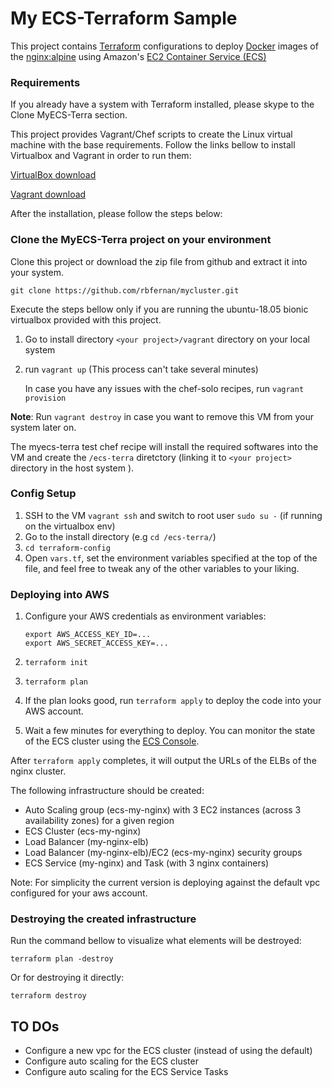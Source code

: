 # My ECS-Terraform Sample

This project contains [Terraform](https://www.terraform.io/) configurations to deploy [Docker](https://www.docker.com/)
images of the [nginx:alpine](https://hub.docker.com/_/nginx/) using Amazon's [EC2 Container Service (ECS)](https://aws.amazon.com/ecs/)

### Requirements
If you already have a system with Terraform installed, please skype to the Clone MyECS-Terra section.

This project provides Vagrant/Chef scripts to create the Linux virtual machine with the base requirements. Follow the links bellow to install Virtualbox and Vagrant in order to run them:

[VirtualBox download](https://www.virtualbox.org/)

[Vagrant download](https://www.vagrantup.com/downloads.html)

After the installation, please follow the steps below:

### Clone the MyECS-Terra project on your environment
Clone this project or download the zip file from github and extract it into your system.

`git clone https://github.com/rbfernan/mycluster.git`

Execute the steps bellow only if you are running the ubuntu-18.05 bionic virtualbox provided with this project.

1. Go to install directory `<your project>/vagrant` directory on your local system
2. run `vagrant up`   (This process can't take several minutes)

    In case you have any issues with the chef-solo recipes, run `vagrant provision`

**Note**: Run `vagrant destroy` in case you want to remove this VM from your system later on.

The myecs-terra test chef recipe will install  the required softwares  into the VM and create the `/ecs-terra` diretctory (linking it to `<your project>` directory in the host system ).

### Config Setup

1. SSH to the VM `vagrant ssh` and switch to root user `sudo su -`  (if running on the virtualbox env)
2. Go to the install directory  (e.g `cd /ecs-terra/`)
1. `cd terraform-config`
1. Open `vars.tf`, set the environment variables specified at the top of the file, and feel free to tweak any of the
   other variables to your liking.

### Deploying into AWS

1. Configure your AWS credentials as environment variables:
   
    ```
    export AWS_ACCESS_KEY_ID=...
    export AWS_SECRET_ACCESS_KEY=...
    ```
   
1. `terraform init`

1. `terraform plan`

1. If the plan looks good, run `terraform apply` to deploy the code into your AWS account.

1. Wait a few minutes for everything to deploy. You can monitor the state of the ECS cluster using the [ECS
   Console](https://console.aws.amazon.com/ecs/home).

After `terraform apply` completes, it will output the URLs of the ELBs of the nginx cluster.

The following infrastructure should be created:

- Auto Scaling group (ecs-my-nginx) with 3 EC2 instances (across 3 availability zones) for a given region
- ECS Cluster (ecs-my-nginx)
- Load Balancer (my-nginx-elb)
- Load Balancer (my-nginx-elb)/EC2 (ecs-my-nginx) security groups
- ECS Service (my-nginx) and Task (with 3 nginx containers)

Note: For simplicity the current version is deploying against the default vpc configured for your aws account.


### Destroying the created infrastructure

Run the command bellow to visualize what elements will be destroyed:

`terraform plan -destroy`

Or for destroying it directly:

`terraform destroy`


## TO DOs
 - Configure a new vpc for the ECS cluster (instead of using the default)
 - Configure auto scaling for the ECS cluster
 - Configure auto scaling for the ECS Service Tasks
